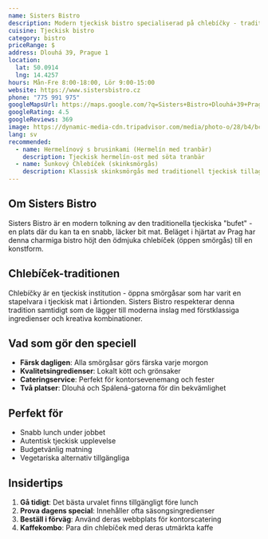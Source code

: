 ```yaml
---
name: Sisters Bistro
description: Modern tjeckisk bistro specialiserad på chlebíčky - traditionella smörgåsar med kreativa toppings
cuisine: Tjeckisk bistro
category: bistro
priceRange: $
address: Dlouhá 39, Prague 1
location:
  lat: 50.0914
  lng: 14.4257
hours: Mån-Fre 8:00-18:00, Lör 9:00-15:00
website: https://www.sistersbistro.cz
phone: "775 991 975"
googleMapsUrl: https://maps.google.com/?q=Sisters+Bistro+Dlouhá+39+Prague
googleRating: 4.5
googleReviews: 369
image: https://dynamic-media-cdn.tripadvisor.com/media/photo-o/28/b4/bc/87/bistro-sisters-spalena.jpg?w=900&h=500&s=1
lang: sv
recommended:
  - name: Hermelínový s brusinkami (Hermelín med tranbär)
    description: Tjeckisk hermelín-ost med söta tranbär
  - name: Šunkový Chlebíček (skinksmörgås)
    description: Klassisk skinksmörgås med traditionell tjeckisk tillagning
---
```


## Om Sisters Bistro

Sisters Bistro är en modern tolkning av den traditionella tjeckiska "bufet" - en plats där du kan ta en snabb, läcker bit mat. Beläget i hjärtat av Prag har denna charmiga bistro höjt den ödmjuka chlebíček (öppen smörgås) till en konstform.

## Chlebíček-traditionen

Chlebíčky är en tjeckisk institution - öppna smörgåsar som har varit en stapelvara i tjeckisk mat i årtionden. Sisters Bistro respekterar denna tradition samtidigt som de lägger till moderna inslag med förstklassiga ingredienser och kreativa kombinationer.

## Vad som gör den speciell

- **Färsk dagligen**: Alla smörgåsar görs färska varje morgon
- **Kvalitetsingredienser**: Lokalt kött och grönsaker
- **Cateringservice**: Perfekt för kontorsevenemang och fester
- **Två platser**: Dlouhá och Spálená-gatorna för din bekvämlighet

## Perfekt för

- Snabb lunch under jobbet
- Autentisk tjeckisk upplevelse
- Budgetvänlig matning
- Vegetariska alternativ tillgängliga

## Insidertips

1. **Gå tidigt**: Det bästa urvalet finns tillgängligt före lunch
2. **Prova dagens special**: Innehåller ofta säsongsingredienser
3. **Beställ i förväg**: Använd deras webbplats för kontorscatering
4. **Kaffekombo**: Para din chlebíček med deras utmärkta kaffe